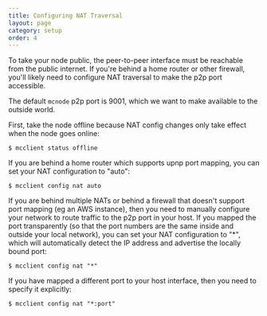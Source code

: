 ```yaml
---
title: Configuring NAT Traversal
layout: page
category: setup
order: 4
---
```


To take your node public, the peer-to-peer interface must be reachable from
the public internet.  If you're behind a home router or other firewall, you'll
likely need to configure NAT traversal to make the p2p port accessible.

The default `mcnode` p2p port is 9001, which we want to make available to the
outside world.

First, take the node offline because NAT config changes only take effect when the
node goes online:

```
$ mcclient status offline
```

If you are behind a home router which supports upnp port mapping, you can
set your NAT configuration to "auto":

```
$ mcclient config nat auto
```

If you are behind multiple NATs or behind a firewall that doesn't support port mapping
(eg an AWS instance), then you need to manually configure your network to route traffic
to the p2p port in your host.
If you mapped the port transparently (so that the port numbers are the same inside and
outside your local network), you can set your NAT configuration to "*", which
will automatically detect the IP address and advertise the locally bound port:

```
$ mcclient config nat "*"
```

If you have mapped a different port to your host interface, then you need to specify
it explicitly:

```
$ mcclient config nat "*:port"
```
